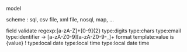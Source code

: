 model

scheme : sql, csv file, xml file, nosql, map, ...

field
	validate
		regexp:[a-zA-Z]+[0-9]{2}
		type:digits
		type:chars
		type:email
		type:identifier -> [a-zA-Z0-9][a-zA-Z0-9\-_]+
	format
		template:value is {value} !
		type:local date
		type:local time
		type:local date time
